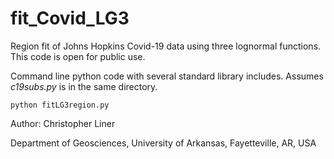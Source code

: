 # fit_Covid_LG3
Region fit of Johns Hopkins Covid-19 data using three lognormal functions. This code is open for public use.

Command line python code with several standard library includes. Assumes *c19subs.py* is in the same directory.
```
python fitLG3region.py
```

Author: Christopher Liner

Department of Geosciences,
University of Arkansas,
Fayetteville, AR, USA
